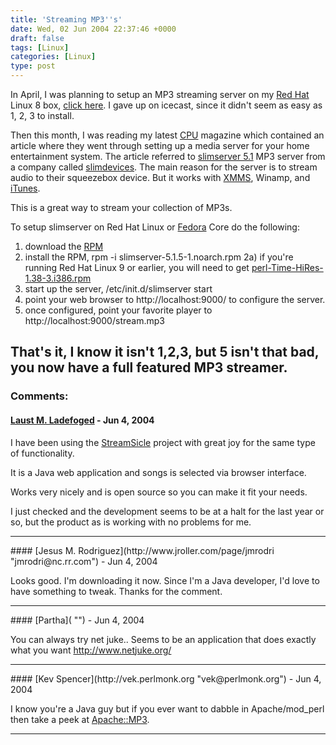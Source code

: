 ```yaml
---
title: 'Streaming MP3''s'
date: Wed, 02 Jun 2004 22:37:46 +0000
draft: false
tags: [Linux]
categories: [Linux]
type: post
---
```


In April, I was planning to setup an MP3 streaming server on my [Red Hat](http://www.redhat.com) Linux 8 box, [click here](http://jroller.com/page/jmrodri/20040412). I gave up on icecast, since it didn't seem as easy as 1, 2, 3 to install.

Then this month, I was reading my latest [CPU](http://www.computerpoweruser.com/) magazine which contained an article where they went through setting up a media server for your home entertainment system. The article referred to [slimserver 5.1](http://www.slimdevices.com/su_downloads.html) MP3 server from a company called [slimdevices](http://www.slimdevices.com/). The main reason for the server is to stream audio to their squeezebox device. But it works with [XMMS](http://www.xmms.org/), Winamp, and [iTunes](http://www.apple.com/itunes/).

This is a great way to stream your collection of MP3s.

To setup slimserver on Red Hat Linux or [Fedora](http://fedora.redhat.com) Core do the following:

1) download the [RPM](http://www.slimdevices.com/su_downloads.html)
2) install the RPM, rpm -i slimserver-5.1.5-1.noarch.rpm
2a) if you're running Red Hat Linux 9 or earlier, you will need to get [perl-Time-HiRes-1.38-3.i386.rpm](http://www.slimdevices.com/downloads/misc/perl-Time-HiRes-1.38-3.i386.rpm)
3) start up the server, /etc/init.d/slimserver start
4) point your web browser to http://localhost:9000/ to configure the server.
5) once configured, point your favorite player to http://localhost:9000/stream.mp3

That's it, I know it isn't 1,2,3, but 5 isn't that bad, you now have a full featured MP3 streamer.
---
### Comments:
#### [Laust M. Ladefoged](http://www.defoged.dk "") - <time datetime="2004-06-03 05:21:55">Jun 4, 2004</time>

I have been using the [StreamSicle](http://streamsicle.com) project with great joy for the same type of functionality.

It is a Java web application and songs is selected via browser interface.

Works very nicely and is open source so you can make it fit your needs.

I just checked and the development seems to be at a halt for the last year or so, but the product as is working with no problems for me.
<hr />
#### [Jesus M. Rodriguez](http://www.jroller.com/page/jmrodri "jmrodri@nc.rr.com") - <time datetime="2004-06-03 09:40:33">Jun 4, 2004</time>

Looks good. I'm downloading it now. Since I'm a Java developer, I'd love to have something to tweak. Thanks for the comment.
<hr />
#### [Partha]( "") - <time datetime="2004-06-03 10:24:30">Jun 4, 2004</time>

You can always try net juke.. Seems to be an application that does exactly what you want http://www.netjuke.org/
<hr />
#### [Kev Spencer](http://vek.perlmonk.org "vek@perlmonk.org") - <time datetime="2004-06-03 14:46:27">Jun 4, 2004</time>

I know you're a Java guy but if you ever want to dabble in Apache/mod\_perl then take a peek at [Apache::MP3](http://search.cpan.org/~lds/Apache-MP3-3.05/MP3.pm).
<hr />
